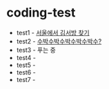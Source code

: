 # coding-test
* test1 - <a href='https://github.com/shinno1/coding-test/blob/main/codingTest/src/codingTest/test1.java'>서울에서 김서방 찾기</a>  
* test2 - <a href='https://github.com/shinno1/coding-test/blob/main/codingTest/src/codingTest/test2.java'>수박수박수박수박수박수?</a>
* test3 - 푸는 중
* test4 - 
* test5 -
* test6 - 
* test7 - 
